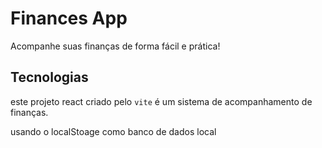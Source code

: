 # Finances App

Acompanhe suas finanças de forma fácil e prática!

## Tecnologias 

este projeto react criado pelo `vite` é um sistema de acompanhamento de finanças.

usando o localStoage como banco de dados local